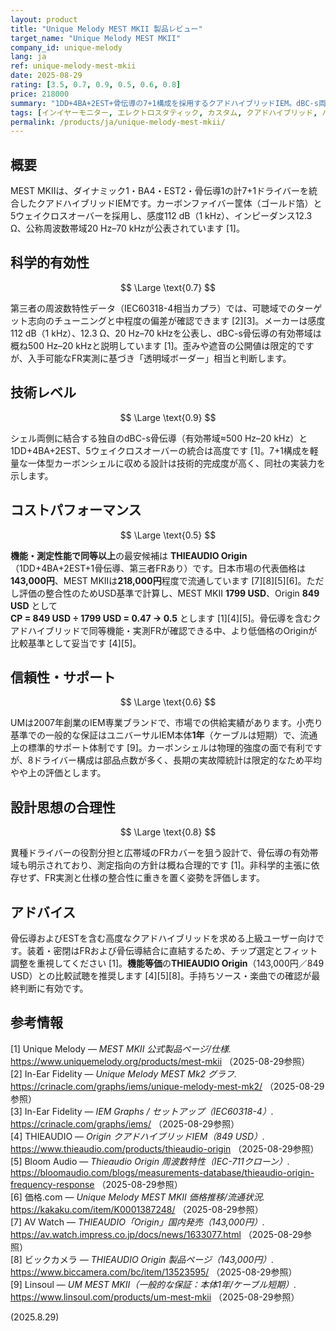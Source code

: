 ```yaml
---
layout: product
title: "Unique Melody MEST MKII 製品レビュー"
target_name: "Unique Melody MEST MKII"
company_id: unique-melody
lang: ja
ref: unique-melody-mest-mkii
date: 2025-08-29
rating: [3.5, 0.7, 0.9, 0.5, 0.6, 0.8]
price: 218000
summary: "1DD+4BA+2EST+骨伝導の7+1構成を採用するクアドハイブリッドIEM。dBC-s両側骨伝導と5ウェイクロスオーバーを搭載し、メーカー公称20Hz–70kHz。"
tags: [インイヤーモニター, エレクトロスタティック, カスタム, クアドハイブリッド, ハイエンド, 骨伝導]
permalink: /products/ja/unique-melody-mest-mkii/
---
```

## 概要

MEST MKIIは、ダイナミック1・BA4・EST2・骨伝導1の計7+1ドライバーを統合したクアドハイブリッドIEMです。カーボンファイバー筐体（ゴールド箔）と5ウェイクロスオーバーを採用し、感度112 dB（1 kHz）、インピーダンス12.3 Ω、公称周波数帯域20 Hz–70 kHzが公表されています [1]。

## 科学的有効性

$$ \Large \text{0.7} $$

第三者の周波数特性データ（IEC60318-4相当カプラ）では、可聴域でのターゲット志向のチューニングと中程度の偏差が確認できます [2][3]。メーカーは感度112 dB（1 kHz）、12.3 Ω、20 Hz–70 kHzを公表し、dBC-s骨伝導の有効帯域は概ね500 Hz–20 kHzと説明しています [1]。歪みや遮音の公開値は限定的ですが、入手可能なFR実測に基づき「透明域ボーダー」相当と判断します。

## 技術レベル

$$ \Large \text{0.9} $$

シェル両側に結合する独自のdBC-s骨伝導（有効帯域≈500 Hz–20 kHz）と1DD+4BA+2EST、5ウェイクロスオーバーの統合は高度です [1]。7+1構成を軽量な一体型カーボンシェルに収める設計は技術的完成度が高く、同社の実装力を示します。

## コストパフォーマンス

$$ \Large \text{0.5} $$

**機能・測定性能で同等以上**の最安候補は **THIEAUDIO Origin**（1DD+4BA+2EST+1骨伝導、第三者FRあり）です。日本市場の代表価格は**143,000円**、MEST MKIIは**218,000円**程度で流通しています [7][8][5][6]。ただし評価の整合性のためUSD基準で計算し、MEST MKII **1799 USD**、Origin **849 USD** として  
**CP = 849 USD ÷ 1799 USD = 0.47 → 0.5** とします [1][4][5]。骨伝導を含むクアドハイブリッドで同等機能・実測FRが確認できる中、より低価格のOriginが比較基準として妥当です [4][5]。

## 信頼性・サポート

$$ \Large \text{0.6} $$

UMは2007年創業のIEM専業ブランドで、市場での供給実績があります。小売り基準での一般的な保証はユニバーサルIEM本体**1年**（ケーブルは短期）で、流通上の標準的サポート体制です [9]。カーボンシェルは物理的強度の面で有利ですが、8ドライバー構成は部品点数が多く、長期の実故障統計は限定的なため平均やや上の評価とします。

## 設計思想の合理性

$$ \Large \text{0.8} $$

異種ドライバーの役割分担と広帯域のFRカバーを狙う設計で、骨伝導の有効帯域も明示されており、測定指向の方針は概ね合理的です [1]。非科学的主張に依存せず、FR実測と仕様の整合性に重きを置く姿勢を評価します。

## アドバイス

骨伝導およびESTを含む高度なクアドハイブリッドを求める上級ユーザー向けです。装着・密閉はFRおよび骨伝導結合に直結するため、チップ選定とフィット調整を重視してください [1]。**機能等価**の**THIEAUDIO Origin**（143,000円／849 USD）との比較試聴を推奨します [4][5][8]。手持ちソース・楽曲での確認が最終判断に有効です。

## 参考情報

[1] Unique Melody — *MEST MKII 公式製品ページ/仕様.* https://www.uniquemelody.org/products/mest-mkii （2025-08-29参照）  
[2] In-Ear Fidelity — *Unique Melody MEST Mk2 グラフ.* https://crinacle.com/graphs/iems/unique-melody-mest-mk2/ （2025-08-29参照）  
[3] In-Ear Fidelity — *IEM Graphs / セットアップ（IEC60318-4）.* https://crinacle.com/graphs/iems/ （2025-08-29参照）  
[4] THIEAUDIO — *Origin クアドハイブリッドIEM（849 USD）.* https://www.thieaudio.com/products/thieaudio-origin （2025-08-29参照）  
[5] Bloom Audio — *Thieaudio Origin 周波数特性（IEC-711クローン）.* https://bloomaudio.com/blogs/measurements-database/thieaudio-origin-frequency-response （2025-08-29参照）  
[6] 価格.com — *Unique Melody MEST MKII 価格推移/流通状況.* https://kakaku.com/item/K0001387248/ （2025-08-29参照）  
[7] AV Watch — *THIEAUDIO「Origin」国内発売（143,000円）.* https://av.watch.impress.co.jp/docs/news/1633077.html （2025-08-29参照）  
[8] ビックカメラ — *THIEAUDIO Origin 製品ページ（143,000円）.* https://www.biccamera.com/bc/item/13523595/ （2025-08-29参照）  
[9] Linsoul — *UM MEST MKII（一般的な保証：本体1年/ケーブル短期）.* https://www.linsoul.com/products/um-mest-mkii （2025-08-29参照）

(2025.8.29)


